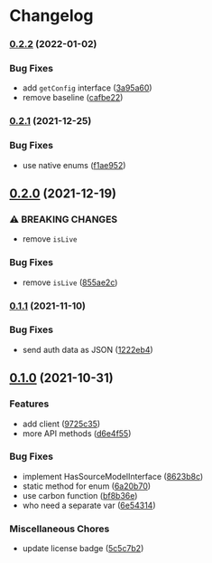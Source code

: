 # Changelog

### [0.2.2](https://www.github.com/brokeyourbike/zenith-bank-api-client-php/compare/v0.2.1...v0.2.2) (2022-01-02)


### Bug Fixes

* add `getConfig` interface ([3a95a60](https://www.github.com/brokeyourbike/zenith-bank-api-client-php/commit/3a95a606af6d564cf1173dff1399a8b8ffb08790))
* remove baseline ([cafbe22](https://www.github.com/brokeyourbike/zenith-bank-api-client-php/commit/cafbe223cf2650dcd13e6c351fea6b156b650b37))

### [0.2.1](https://www.github.com/brokeyourbike/zenith-bank-api-client-php/compare/v0.2.0...v0.2.1) (2021-12-25)


### Bug Fixes

* use native enums ([f1ae952](https://www.github.com/brokeyourbike/zenith-bank-api-client-php/commit/f1ae9528090b0405ea465044991c1c8cdd6fd104))

## [0.2.0](https://www.github.com/brokeyourbike/zenith-bank-api-client-php/compare/v0.1.1...v0.2.0) (2021-12-19)


### ⚠ BREAKING CHANGES

* remove `isLive`

### Bug Fixes

* remove `isLive` ([855ae2c](https://www.github.com/brokeyourbike/zenith-bank-api-client-php/commit/855ae2cefa1de610dd29d176826f9513106a6ca1))

### [0.1.1](https://www.github.com/brokeyourbike/zenith-bank-api-client-php/compare/v0.1.0...v0.1.1) (2021-11-10)


### Bug Fixes

* send auth data as JSON ([1222eb4](https://www.github.com/brokeyourbike/zenith-bank-api-client-php/commit/1222eb4e8cdd7b7e8f18bc9c7e4e1efcb4c748ac))

## [0.1.0](https://www.github.com/brokeyourbike/zenith-bank-api-client-php/compare/v0.0.1...v0.1.0) (2021-10-31)


### Features

* add client ([9725c35](https://www.github.com/brokeyourbike/zenith-bank-api-client-php/commit/9725c35de231383ec6c3ecbbcb96dd5cc695efff))
* more API methods ([d6e4f55](https://www.github.com/brokeyourbike/zenith-bank-api-client-php/commit/d6e4f55011efb5b270f04393adc30cd72b5a72af))


### Bug Fixes

* implement HasSourceModelInterface ([8623b8c](https://www.github.com/brokeyourbike/zenith-bank-api-client-php/commit/8623b8cab249c7731ca572f53360073243175dd9))
* static method for enum ([6a20b70](https://www.github.com/brokeyourbike/zenith-bank-api-client-php/commit/6a20b7044f4ca71fef69034bd7f8fff861eced26))
* use carbon function ([bf8b36e](https://www.github.com/brokeyourbike/zenith-bank-api-client-php/commit/bf8b36e755adcc3aa9fbedd2ec2c28af3ffa0d49))
* who need a separate var ([6e54314](https://www.github.com/brokeyourbike/zenith-bank-api-client-php/commit/6e54314d192c069f0aa28146cddc1552c29d1bb3))


### Miscellaneous Chores

* update license badge ([5c5c7b2](https://www.github.com/brokeyourbike/zenith-bank-api-client-php/commit/5c5c7b2cc36c700b5db612a2032da7e00cf7a589))
